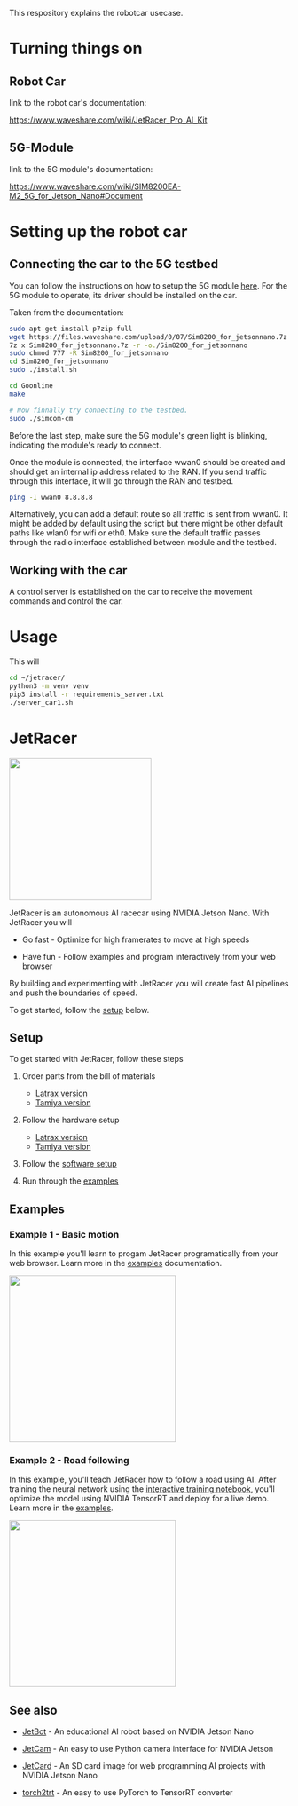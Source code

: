 This respository explains the robotcar usecase. 

# Turning things on
## Robot Car


link to the robot car's documentation:

https://www.waveshare.com/wiki/JetRacer_Pro_AI_Kit


## 5G-Module

link to the 5G module's documentation:

https://www.waveshare.com/wiki/SIM8200EA-M2_5G_for_Jetson_Nano#Document


# Setting up the robot car

## Connecting the car to the 5G testbed

You can follow the instructions on how to setup the 5G module [here](https://www.waveshare.com/wiki/SIM8200EA-M2_5G_for_Jetson_Nano#Document). For the 5G module to operate, its driver should be installed on the car. 


Taken from the documentation:

```bash
sudo apt-get install p7zip-full
wget https://files.waveshare.com/upload/0/07/Sim8200_for_jetsonnano.7z
7z x Sim8200_for_jetsonnano.7z -r -o./Sim8200_for_jetsonnano
sudo chmod 777 -R Sim8200_for_jetsonnano
cd Sim8200_for_jetsonnano
sudo ./install.sh

cd Goonline
make

# Now finnally try connecting to the testbed.
sudo ./simcom-cm
```

Before the last step, make sure the 5G module's green light is blinking, indicating the module's ready to connect.

Once the module is connected, the interface wwan0 should be created and should get an internal ip address related to the RAN. If you send traffic through this interface, it will go through the RAN and testbed.

```bash
ping -I wwan0 8.8.8.8
```

Alternatively, you can add a default route so all 
traffic is sent from wwan0. It might be added by default using the script but there might be other default paths like wlan0 for wifi or eth0. Make sure the default traffic passes through the radio interface established between module and the testbed.


## Working with the car

A control server is established on the car to receive the movement commands and control the car. 

# Usage


This will 

```bash
cd ~/jetracer/
python3 -m venv venv
pip3 install -r requirements_server.txt
./server_car1.sh
```



# JetRacer

<img src="https://user-images.githubusercontent.com/25759564/62127658-741e9080-b287-11e9-8ab9-f4e7e31404b1.png" height=256>

JetRacer is an autonomous AI racecar using NVIDIA Jetson Nano.  With JetRacer you will

* Go fast - Optimize for high framerates to move at high speeds

* Have fun - Follow examples and program interactively from your web browser

By building and experimenting with JetRacer you will create fast AI pipelines and push the boundaries of speed.

To get started, follow the [setup](#setup) below.

## Setup

To get started with JetRacer, follow these steps

1. Order parts from the bill of materials

    - [Latrax version](docs/latrax/bill_of_materials.md)
    - [Tamiya version](docs/tamiya/bill_of_materials.md)

2. Follow the hardware setup

    - [Latrax version](docs/latrax/hardware_setup.md)
    - [Tamiya version](docs/tamiya/hardware_setup.md)
3. Follow the [software setup](docs/software_setup.md)
4. Run through the [examples](docs/examples.md)

## Examples

### Example 1 - Basic motion

In this example you'll learn to progam JetRacer programatically from your web browser.  Learn more in the [examples](docs/examples.md) documentation.

<img src="https://user-images.githubusercontent.com/4212806/60383497-68d90a80-9a26-11e9-9a18-778b7d3a3221.gif" height=300/>

### Example 2 - Road following

In this example, you'll teach JetRacer how to follow a road using AI.  After training the neural network using the [interactive training notebook](notebooks/interactive_regression.ipynb), you'll optimize the model using NVIDIA TensorRT and deploy for a live demo. Learn more in the [examples](docs/examples.md).

<img src="https://user-images.githubusercontent.com/4212806/60383389-bd7b8600-9a24-11e9-9f64-926e5edb52cc.gif" height=300/>

## See also

* [JetBot](http://github.com/NVIDIA-AI-IOT/jetbot) - An educational AI robot based on NVIDIA Jetson Nano

* [JetCam](http://github.com/NVIDIA-AI-IOT/jetcam) - An easy to use Python camera interface for NVIDIA Jetson
* [JetCard](http://github.com/NVIDIA-AI-IOT/jetcard) - An SD card image for web programming AI projects with NVIDIA Jetson Nano
* [torch2trt](http://github.com/NVIDIA-AI-IOT/torch2trt) - An easy to use PyTorch to TensorRT converter
